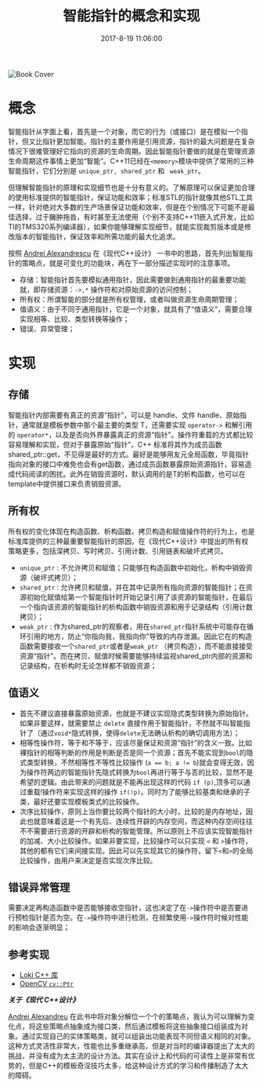 ﻿---
title: 智能指针的概念和实现
date: 2017-8-19 11:06:00
categories:
- 软件
- C++
tags:
- 读书笔记
- C++
- 软件设计
---

![Book Cover](images/modern_cpp_design.jpg)

# 概念

智能指针从字面上看，首先是一个对象，而它的行为（或接口）是在模拟一个指针，但又比指针更加智能。指针的主要作用是引用资源，指针的最大问题是在复杂情况下很难管理好它指向的资源的生命周期。因此智能指针要做的就是在管理资源生命周期这件事情上更加“智能”。C\+\+11已经在```<memory>```模块中提供了常用的三种智能指针，它们分别是 ``` unique_ptr, shared_ptr ``` 和 ``` weak_ptr```。 

但理解智能指针的原理和实现细节也是十分有意义的。了解原理可以保证更加合理的使用标准提供的智能指针，保证功能和效率；标准STL的指针就像其他STL工具一样，针对绝对大多数的生产场景保证功能和效率，但是在个别情况下可能不是最佳选择，过于臃肿拖沓，有时甚至无法使用（个别不支持C++11嵌入式开发，比如TI的TMS320系列编译器），如果你能够理解实现细节，就能实现裁剪版本或是修改版本的智能指针，保证效率和所需功能的最大化追求。

按照 [Andrei Alexandrescu][1] 在《现代C\+\+设计》 一书中的思路，首先列出智能指针的策略点，就是可变化的功能块，再在下一部分描述实现时的注意事项。
- 存储：智能指针首先要模拟通用指针，因此需要做到通用指针的最重要功能就，即存储资源：```->,*``` 操作符和对原始资源的访问控制；
- 所有权：所谓智能的部分就是所有权管理，或者叫做资源生命周期管理；
- 值语义：由于不同于通用指针，它是一个对象，就具有了“值语义”，需要合理实现相等、比较、类型转换等操作；
- 错误、异常管理；

# 实现

## 存储
智能指针内部需要有真正的资源“指针”，可以是 handle、文件 handle、原始指针，通常就是模板参数中那个最主要的类型 T，还需要实现 ```operator->``` 和解引用的 ```operator*```，以及是否向外界暴露真正的资源“指针”。操作符重载的方式都比较容易理解和实现，但对于暴露原始“指针”，C++ 标准将其作为成员函数shared_ptr::get，不见得是最好的方式。最好是能够用友元全局函数，毕竟指针指向对象的接口中难免也会有get函数，通过成员函数暴露原始资源指针，容易造成代码阅读的困扰。此外在销毁资源时，默认调用的是T的析构函数，也可以在template中提供接口来负责销毁资源。

## 所有权
所有权的变化体现在构造函数、析构函数、拷贝构造和赋值操作符的行为上，也是标准库提供的三种最重要智能指针的原因。在《现代C++设计》中提出的所有权策略更多，包括深拷贝、写时拷贝、引用计数、引用链表和破坏式拷贝。

- ```unique_ptr``` : 不允许拷贝和赋值；只能够在构造函数中初始化，析构中销毁资源（破坏式拷贝）；
- ```shared_ptr``` : 允许拷贝和赋值，并在其中记录所有指向资源的智能指针；在资源初始化赋值给第一个智能指针时开始记录引用了该资源的智能指针，在最后一个指向该资源的智能指针的析构函数中销毁资源和用于记录结构（引用计数拷贝）；
- ```weak_ptr``` : 作为shared_ptr的观察者，用在```shared_ptr```指针系统中可能存在循环引用的地方，防止“你指向我，我指向你”导致的内存泄漏。因此它在的构造函数需要接收一个```shared_ptr```或者是```weak_ptr``` （拷贝构造），而不能直接接受资源“指针”。而在拷贝、赋值时候需要能够持续监视shared_ptr内部的资源和记录结构，在析构时无论怎样都不销毁资源；

## 值语义
- 首先不建议直接暴露原始资源，也就是不建议实现隐式类型转换为原始指针。如果非要这样，就需要禁止 ```delete``` 直接作用于智能指针，不然就不叫智能指针了（通过```void*```隐式转换，使得```delete```无法确认析构的确切调用方法）；
- 相等性操作符，等于和不等于，应该尽量保证和资源“指针”的含义一致。比如裸指针的相等判断的作用是判断是否是同一个资源；首先不能实现到```bool```的隐式类型转换，不然相等性不等性比较操作 (```a == b; a != b```)就会变得无效，因为操作符两边的智能指针先隐式转换为```bool```再进行等于与否的比较，显然不是希望的逻辑。由此带来的问题就是不能再出现这样的代码 ```if (p)```,顶多可以通过重载!操作符来实现这样的操作 ```if(!p)```。同时为了能够比较基类和继承的子类，最好还要实现模板类式的比较操作。
- 次序比较操作，原则上当你要比较两个指针的大小时，比较的是内存地址，因此也就意味着这是一个有先后、连续性开辟的内存空间，而这种内存空间往往不不需要进行资源的开辟和析构的智能管理。所以原则上不应该实现智能指针的加减、大小比较操作。如果非要实现，比较操作可以只实现 ```<``` 和 ```>```操作符，其他的都有它们来间接实现。因此可以先实现其它的操作符，留下```<```和```>```的全局比较操作，由用户来决定是否实现次序比较。

## 错误异常管理
需要决定再构造函数中是否能够接收空指针，这也决定了在```->```操作符中是否要进行预检指针是否为空。在```->```操作符中进行检测，在频繁使用```->```操作符时候对性能的影响会逐渐明显；

## 参考实现

- [Loki C\+\+ 库][2]
- [OpenCV ```cv::Ptr```][3]


**_关于《现代 C\+\+设计》_**


[Andrei Alexandreu][1] 在此书中将对象分解位一个个的策略点，我认为可以理解为变化点，将这些策略点抽象成为接口类，然后通过模板将这些抽象接口组装成为对象。通过实现自己的实体策略类，就可以组装出功能表现不同但语义相同的对象。这种方式灵活性非常大，性能也比多重继承高，但是对当时的编译器提出了太大的挑战，并没有成为太主流的设计方法。其实在设计上和代码的可读性上是非常有优势的，但是C++的模板奇淫技巧太多，给这种设计方式的学习和传播制造了太大的障碍。


[1]: http://erdani.com/
[2]: http://loki-lib.sourceforge.net/
[3]: https://github.com/opencv/opencv/blob/master/modules/core/include/opencv2/core/cvstd.hpp